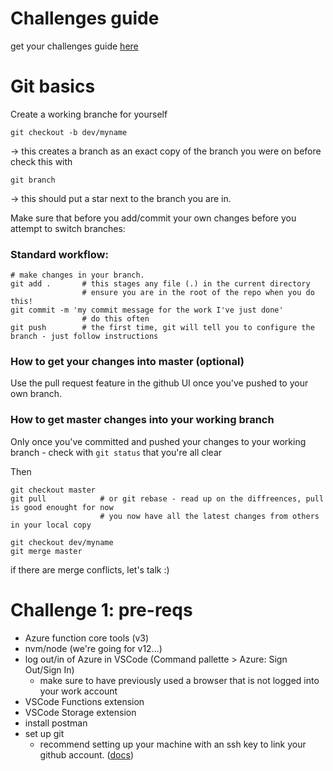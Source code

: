 # Challenges guide
get your challenges guide [here](https://serverlessohfrguide.z28.web.core.windows.net/)


# Git basics

Create a working branche for yourself
```
git checkout -b dev/myname
```
-> this creates a branch as an exact copy of the branch you were on before
check this with 
```
git branch
```
-> this should put a star next to the branch you are in.

Make sure that before you add/commit your own changes before you attempt to switch branches:

### Standard workflow:
```
# make changes in your branch.
git add .       # this stages any file (.) in the current directory
                # ensure you are in the root of the repo when you do this!
git commit -m 'my commit message for the work I've just done' 
                # do this often
git push        # the first time, git will tell you to configure the branch - just follow instructions
```

### How to get your changes into master (optional)
Use the pull request feature in the github UI once you've pushed to your own branch.

### How to get master changes into your working branch
Only once you've committed and pushed your changes to your working branch - check with `git status` that you're all clear

Then

```
git checkout master
git pull            # or git rebase - read up on the diffreences, pull is good enought for now
                    # you now have all the latest changes from others in your local copy

git checkout dev/myname
git merge master
```

if there are merge conflicts, let's talk :)




# Challenge 1: pre-reqs
- Azure function core tools (v3)
- nvm/node (we're going for v12...)
- log out/in of Azure in VSCode (Command pallette > Azure: Sign Out/Sign In)
    - make sure to have previously used a browser that is not logged into your work account
- VSCode Functions extension
- VSCode Storage extension
- install postman
- set up git
    - recommend setting up your machine with an ssh key to link your github account. ([docs](https://www.freecodecamp.org/news/git-ssh-how-to/))


